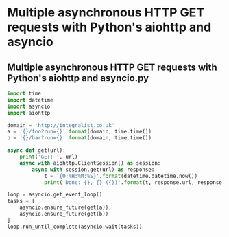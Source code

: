 # Multiple asynchronous HTTP GET requests with Python's aiohttp and asyncio

## Multiple asynchronous HTTP GET requests with Python's aiohttp and asyncio.py

```python
import time
import datetime
import asyncio
import aiohttp

domain = 'http://integralist.co.uk'
a = '{}/foo?run={}'.format(domain, time.time())
b = '{}/bar?run={}'.format(domain, time.time())

async def get(url):
    print('GET: ', url)
    async with aiohttp.ClientSession() as session:
        async with session.get(url) as response:
            t = '{0:%H:%M:%S}'.format(datetime.datetime.now())
            print('Done: {}, {} ({})'.format(t, response.url, response.status))

loop = asyncio.get_event_loop()
tasks = [
    asyncio.ensure_future(get(a)),
    asyncio.ensure_future(get(b))
]
loop.run_until_complete(asyncio.wait(tasks))
```


